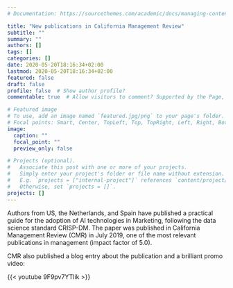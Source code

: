 ```yaml
---
# Documentation: https://sourcethemes.com/academic/docs/managing-content/

title: "New publications in California Management Review"
subtitle: ""
summary: ""
authors: []
tags: []
categories: []
date: 2020-05-20T18:16:34+02:00
lastmod: 2020-05-20T18:16:34+02:00
featured: false
draft: false
profile: false  # Show author profile?
commentable: true  # Allow visitors to comment? Supported by the Page, Post, and Docs content types.

# Featured image
# To use, add an image named `featured.jpg/png` to your page's folder.
# Focal points: Smart, Center, TopLeft, Top, TopRight, Left, Right, BottomLeft, Bottom, BottomRight.
image:
  caption: ""
  focal_point: ""
  preview_only: false

# Projects (optional).
#   Associate this post with one or more of your projects.
#   Simply enter your project's folder or file name without extension.
#   E.g. `projects = ["internal-project"]` references `content/project/deep-learning/index.md`.
#   Otherwise, set `projects = []`.
projects: []
---
```


Authors from US, the Netherlands, and Spain have published a practical guide for the adoption of AI technologies in Marketing, following the data science standard CRISP-DM. The paper was published in California Management Review (CMR) in July 2019, one of the most relevant publications in management (impact factor of 5.0).

CMR also published a blog entry about the publication and a brilliant promo video:

{{< youtube 9F9pv7YTIik >}}

